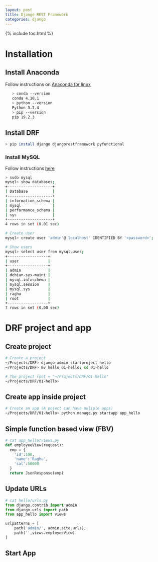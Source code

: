 ```yaml
---
layout: post
title: Django REST Framework
categories: django
---
```


{% include toc.html %}

# Installation

## Install Anaconda

Follow instructions  on  [Anaconda for linux](https://docs.anaconda.com/anaconda/install/linux/)

```bash
   > conda --version
   conda 4.10.1
   > python --version
   Python 3.7.4
   > pip --version
   pip 19.2.3
```

## Install DRF

```bash
> pip install django djangorestframework pyfunctional
```

### Install MySQL

Follow instructions [here](https://linuxhint.com/install_mysql_ubuntu_2004/)

```bash
> sudo mysql
mysql> show databases;
+--------------------+
| Database           |
+--------------------+
| information_schema |
| mysql              |
| performance_schema |
| sys                |
+--------------------+
4 rows in set (0.01 sec)

# Create user
mysql> create user 'admin'@'localhost' IDENTIFIED BY '<password>';

# Show users
mysql> select user from mysql.user;
+------------------+
| user             |
+------------------+
| admin            |
| debian-sys-maint |
| mysql.infoschema |
| mysql.session    |
| mysql.sys        |
| raghu            |
| root             |
+------------------+
7 rows in set (0.00 sec)


```



# DRF project and app

## Create project

```bash
# Create a project
~/Projects/DRF> django-admin startproject hello
~/Projects/DRF> mv hello 01-hello; cd 01-hello

# The project root = "~/Projects/DRF/01-hello"
~/Projects/DRF/01-hello>
```



## Create app inside project

```bash
# Create an app (A poject can have muliple apps)
~/Projects/DRF/01-hello> python manage.py startapp app_hello
```





## Simple function based view (FBV)

```python
# cat app_hello/views.py
def employeeView(request):
  emp = {
    'id':100,
    'name':'Raghu',
    'sal':50000
  }
  return JsonResponse(emp)
```

## Update URLs

```python
# cat hello/urls.py 
from django.contrib import admin
from django.urls import path
from app_hello import views

urlpatterns = [
    path('admin/', admin.site.urls),
    path('',views.employeeView)
]
```

## Start App

```bash

```

